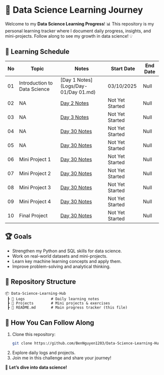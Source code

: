 # 🚀 Data Science Learning Journey

Welcome to my **Data Science Learning Progress**! 📊 This repository is my personal learning tracker where I document daily progress, insights, and mini-projects. Follow along to see my growth in data science! 💡

## 📅 Learning Schedule
| No | Topic | Notes | Start Date | End Date |
|----|------|-------|------|-------|
| 01 | Introduction to Data Science | [Day 1 Notes](Logs/Day-01/Day 01.md) | 03/10/2025 | Null |
| 02 | NA | [Day 2 Notes](Logs/Day-02/Day_02.md) | Not Yet Started | Null |
| 03 | NA | [Day 3 Notes](Logs/Day-03/Day_03.md) | Not Yet Started | Null |
| 04 | NA | [Day 30 Notes](Logs/Day-04/Day_04.md) | Not Yet Started | Null |
| 05 | NA | [Day 30 Notes](Logs/Day-05/Day_05.md) | Not Yet Started | Null |
| 06 | Mini Project 1 | [Day 30 Notes](Logs/Day-06/Day_06.md) | Not Yet Started | Null |
| 07 | Mini Project 2 | [Day 30 Notes](Logs/Day-07/Day_07.md) | Not Yet Started | Null |
| 08 | Mini Project 3 | [Day 30 Notes](Logs/Day-08/Day_08.md) | Not Yet Started | Null |
| 09 | Mini Project 4 | [Day 30 Notes](Logs/Day-09/Day_09.md) | Not Yet Started | Null |
| 10 | Final Project  | [Day 30 Notes](Logs/Day-10/Day_10.md) | Not Yet Started | Null |

## 🏆 Goals
- Strengthen my Python and SQL skills for data science.
- Work on real-world datasets and mini-projects.
- Learn key machine learning concepts and apply them.
- Improve problem-solving and analytical thinking.

## 📂 Repository Structure
```
📦 Data-Science-Learning-Hub
 ┣ 📂 Logs            # Daily learning notes
 ┣ 📂 Projects        # Mini projects & exercises
 ┣ 📜 README.md       # Main progress tracker (this file)
```

## 🎯 How You Can Follow Along
1. Clone this repository:  
   ```bash
   git clone https://github.com/BenNguyen1203/Data-Science-Learning-Hub.git
   ```
2. Explore daily logs and projects.
3. Join me in this challenge and share your journey!

🚀 **Let’s dive into data science!**
